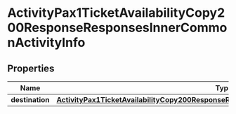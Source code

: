 

# ActivityPax1TicketAvailabilityCopy200ResponseResponsesInnerCommonActivityInfo


## Properties

| Name | Type | Description | Notes |
|------------ | ------------- | ------------- | -------------|
|**destination** | [**ActivityPax1TicketAvailabilityCopy200ResponseResponsesInnerCommonActivityInfoDestination**](ActivityPax1TicketAvailabilityCopy200ResponseResponsesInnerCommonActivityInfoDestination.md) |  |  [optional] |



